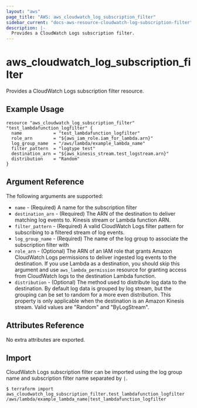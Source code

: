 ```yaml
---
layout: "aws"
page_title: "AWS: aws_cloudwatch_log_subscription_filter"
sidebar_current: "docs-aws-resource-cloudwatch-log-subscription-filter"
description: |-
  Provides a CloudWatch Logs subscription filter.
---
```


# aws_cloudwatch_log_subscription_filter

Provides a CloudWatch Logs subscription filter resource.

## Example Usage

```hcl
resource "aws_cloudwatch_log_subscription_filter" "test_lambdafunction_logfilter" {
  name            = "test_lambdafunction_logfilter"
  role_arn        = "${aws_iam_role.iam_for_lambda.arn}"
  log_group_name  = "/aws/lambda/example_lambda_name"
  filter_pattern  = "logtype test"
  destination_arn = "${aws_kinesis_stream.test_logstream.arn}"
  distribution    = "Random"
}
```

## Argument Reference

The following arguments are supported:

* `name` - (Required) A name for the subscription filter
* `destination_arn` - (Required) The ARN of the destination to deliver matching log events to. Kinesis stream or Lambda function ARN.
* `filter_pattern` - (Required) A valid CloudWatch Logs filter pattern for subscribing to a filtered stream of log events.
* `log_group_name` - (Required) The name of the log group to associate the subscription filter with
* `role_arn` - (Optional) The ARN of an IAM role that grants Amazon CloudWatch Logs permissions to deliver ingested log events to the destination. If you use Lambda as a destination, you should skip this argument and use `aws_lambda_permission` resource for granting access from CloudWatch logs to the destination Lambda function. 
* `distribution` - (Optional) The method used to distribute log data to the destination. By default log data is grouped by log stream, but the grouping can be set to random for a more even distribution. This property is only applicable when the destination is an Amazon Kinesis stream. Valid values are "Random" and "ByLogStream".

## Attributes Reference

No extra attributes are exported.

## Import

CloudWatch Logs subscription filter can be imported using the log group name and subscription filter name separated by `|`.

```
$ terraform import aws_cloudwatch_log_subscription_filter.test_lambdafunction_logfilter /aws/lambda/example_lambda_name|test_lambdafunction_logfilter
```